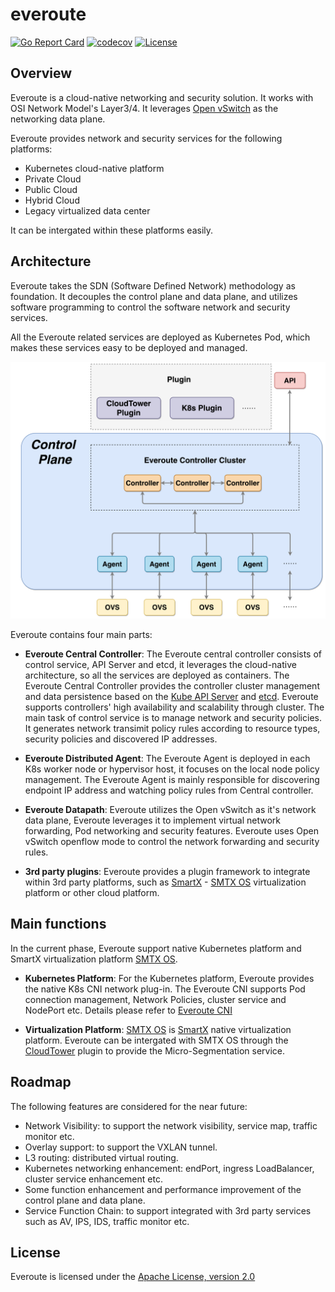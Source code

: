 # everoute

[![Go Report Card](https://goreportcard.com/badge/github.com/everoute/everoute)](https://goreportcard.com/report/github.com/everoute/everoute)
[![codecov](https://codecov.io/gh/everoute/everoute/branch/main/graph/badge.svg)](https://codecov.io/gh/everoute/everoute)
[![License](https://img.shields.io/badge/license-Apache%202.0-brightgreen.svg)](https://github.com/everoute/everoute/blob/main/LICENSE)

## Overview

Everoute is a cloud-native networking and security solution.
It works with OSI Network Model's Layer3/4. It leverages [Open vSwitch](https://www.openvswitch.org)
as the networking data plane.

Everoute provides network and security services for the following platforms:
* Kubernetes cloud-native platform
* Private Cloud
* Public Cloud
* Hybrid Cloud
* Legacy virtualized data center

It can be intergated within these platforms easily.

## Architecture

Everoute takes the SDN (Software Defined Network) methodology as foundation.
It decouples the control plane and data plane, and utilizes software programming
to control the software network and security services.

All the Everoute related services are deployed as Kubernetes Pod, which makes
these services easy to be deployed and managed.

<p align='center'>
<img src="docs/assets/everoute_arch.svg.png" width="550" alt="Everoute Architecture">
</p>

Everoute contains four main parts:

* **Everoute Central Controller**: The Everoute central controller consists of
control service, API Server and etcd, it leverages the cloud-native
architecture, so all the services are deployed as containers. The Everoute
Central Controller provides the controller cluster management and data persistence
based on the [Kube API Server](https://github.com/kubernetes/apiserver)
and [etcd](https://etcd.io). Everoute supports controllers' high availability
and scalability through cluster.
The main task of control service is to manage network and security policies.
It generates network transimit policy rules according to resource types,
security policies and discovered IP addresses.

* **Everoute Distributed Agent**: The Everoute Agent is deployed in each
K8s worker node or hypervisor host, it focuses on the local node policy management.
The Everoute Agent is mainly responsible for discovering endpoint IP address and
watching policy rules from Central controller.

* **Everoute Datapath**: Everoute utilizes the Open vSwitch as it's network
data plane, Everoute leverages it to implement virtual network forwarding, Pod
networking and security features. Everoute uses Open vSwitch openflow mode to
control the network forwarding and security rules.

* **3rd party plugins**: Everoute provides a plugin framework to integrate
within 3rd party platforms, such as [SmartX](https://www.smartx.com) -
[SMTX OS](https://www.smartx.com/smtx-os) virtualization platform or other
cloud platform.


## Main functions

In the current phase, Everoute support native Kubernetes platform and
SmartX virtualization platform [SMTX OS](https://www.smartx.com/smtx-os).

* **Kubernetes Platform**: For the Kubernetes platform, Everoute provides
the native K8s CNI network plug-in. The Everoute CNI supports Pod connection
management, Network Policies, cluster service and NodePort etc. Details please
refer to [Everoute CNI](https://github.com/everoute/everoute/blob/main/docs/cni/README.md) 

* **Virtualization Platform**: [SMTX OS](https://www.smartx.com/smtx-os)
is [SmartX](https://www.smartx.com) native virtualization platform.
Everoute can be intergated with SMTX OS through the
[CloudTower](https://www.smartx.com/cloud-tower) plugin to provide the
Micro-Segmentation service.

## Roadmap

The following features are considered for the near future:
* Network Visibility: to support the network visibility, service map, traffic
monitor etc.
* Overlay support: to support the VXLAN tunnel.
* L3 routing: distributed virtual routing.
* Kubernetes networking enhancement: endPort, ingress LoadBalancer, cluster
service enhancement etc.
* Some function enhancement and performance improvement of the control plane
and data plane.
* Service Function Chain: to support integrated with 3rd party services such
as AV, IPS, IDS, traffic monitor etc.

## License

Everoute is licensed under the [Apache License, version 2.0](LICENSE)